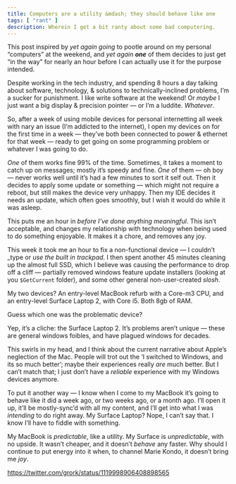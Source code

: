 ```yaml
---
title: Computers are a utility &mdash; they should behave like one
tags: [ "rant" ]
description: Wherein I get a bit ranty about some bad computering.
---
```

This post inspired by _yet again going_ to pootle around on my personal
“computers” at the weekend, and _yet again **one**_ of them decides to just get
“in the way” for nearly an hour before I can actually use it for the purpose
intended.

Despite working in the tech industry, and spending 8 hours a day talking about
software, technology, & solutions to technically-inclined problems, I’m a sucker
for punishment. I like write software at the weekend! Or _maybe_ I just want a
big display & precision pointer — or I’m a luddite. _Whatever_.

So, after a week of using mobile devices for personal internetting all week with
nary an issue (I’m addicted to the internet), I open my devices on for the first
time in a week — they’ve both been connected to power & ethernet for that week —
ready to get going on some programming problem or whatever I was going to do.

_One_ of them works fine 99% of the time. Sometimes, it takes a moment to catch
up on messages; mostly it’s speedy and fine. _One_ of them — oh boy — never
works well until it’s had a few minutes to sort it self out. Then it decides to
apply some update or something — which might not require a reboot, but still
makes the device very unhappy. Then my IDE decides it needs an update, which
often goes smoothly, but I wish it would do while it was asleep.

This puts me an hour in _before I’ve done anything meaningful_. This isn’t
acceptable, and changes my relationship with technology when being used to do
something enjoyable. It makes it a chore, and removes any joy.

This week it took me an hour to fix a non-functional device — I couldn’t _type
or _use the built in trackpad_. I then spent another 45 minutes cleaning up the
almost full SSD, which I believe was causing the performance to drop off a cliff
— partially removed windows feature update installers (looking at you
`$GetCurrent` folder), and some other general non-user-created _slosh_.

My two devices? An entry-level MacBook refurb with a Core-m3 CPU, and an
entry-level Surface Laptop 2, with Core i5. Both 8gb of RAM.

Guess which one was the problematic device?

Yep, it’s a cliche: the Surface Laptop 2. It’s problems aren’t unique — these
are general windows foibles, and have plagued windows for decades.

This swirls in my head, and I think about the current narrative about Apple’s
neglection of the Mac. People will trot out the ‘I switched to Windows, and its
so much better’; maybe their experiences really *are* much better. But I can’t
match that; I just don’t have a _reliable_ experience with my Windows devices
anymore.

To put it another way — I know when I come to my MacBook it’s going to behave
like it did a week ago, or two weeks ago, or a month ago. I’ll open it up, it’ll
be mostly-sync’d with all my content, and I’ll get into what I was _intending_
to do right away. My Surface Laptop? Nope, I can’t say that. I know I’ll have to
fiddle with something.

My MacBook is _predictable_, like a utility. My Surface is _unpredictable_, with
no upside. It wasn’t cheaper, and it doesn’t _behave_ any faster. Why should I
continue to put energy into it when, to channel Marie Kondo, it doesn’t bring me
_joy_.

https://twitter.com/grork/status/1119998906408898565